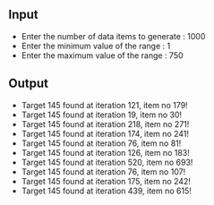 ## Input 
 - Enter the number of data items to generate : 1000
 - Enter the minimum value of the range : 1
 - Enter the maximum value of the range : 750

## Output
 - Target 145 found at iteration 121, item no 179!
 - Target 145 found at iteration 19, item no 30!
 - Target 145 found at iteration 218, item no 271!
 - Target 145 found at iteration 174, item no 241!
 - Target 145 found at iteration 76, item no 81!
 - Target 145 found at iteration 126, item no 183!
 - Target 145 found at iteration 520, item no 693!
 - Target 145 found at iteration 76, item no 107!
 - Target 145 found at iteration 175, item no 242!
 - Target 145 found at iteration 439, item no 615!

